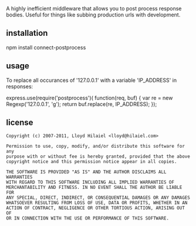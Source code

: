 A highly inefficient middleware that allows you to post process response bodies.
Useful for things like subbing production urls with development.

## installation

  npm install connect-postprocess

## usage

To replace all occurances of '127.0.0.1' with a variable 'IP_ADDRESS' in
responses:

  express.use(require('postprocess')(
    function(req, buf) {
      var re = new Regexp('127\.0\.0\.1', 'g');
      return buf.replace(re, IP_ADDRESS);
    });

## license

    Copyright (c) 2007-2011, Lloyd Hilaiel <lloyd@hilaiel.com>

    Permission to use, copy, modify, and/or distribute this software for any
    purpose with or without fee is hereby granted, provided that the above
    copyright notice and this permission notice appear in all copies.

    THE SOFTWARE IS PROVIDED "AS IS" AND THE AUTHOR DISCLAIMS ALL WARRANTIES
    WITH REGARD TO THIS SOFTWARE INCLUDING ALL IMPLIED WARRANTIES OF
    MERCHANTABILITY AND FITNESS. IN NO EVENT SHALL THE AUTHOR BE LIABLE FOR
    ANY SPECIAL, DIRECT, INDIRECT, OR CONSEQUENTIAL DAMAGES OR ANY DAMAGES
    WHATSOEVER RESULTING FROM LOSS OF USE, DATA OR PROFITS, WHETHER IN AN
    ACTION OF CONTRACT, NEGLIGENCE OR OTHER TORTIOUS ACTION, ARISING OUT OF
    OR IN CONNECTION WITH THE USE OR PERFORMANCE OF THIS SOFTWARE.
